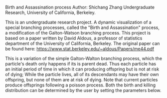 Birth and Assassination process
Author: Shichang Zhang
Undergraduate Research, University of California, Berkeley.

This is an undergraduate research project. A dynamic visualization of a special branching processes, called the "Birth and Assassination" process, a modification of the Galton-Watson branching process. This project is based on a paper written by David Aldous, a professor of statistics department of the University of California, Berkeley. The original paper can be found here:
https://www.stat.berkeley.edu/~aldous/Papers/me44.pdf

This is a variation of the simple Galton-Walton branching process, which the particle's death only happens if its is parent dead. Thus each particle has an initial period of time in which it can producing offspring but is not at risk of dying; While the particle lives, all of its descendants may have their own offspring, but none of them are at risk of dying. Note that current particles produce offsprings following a poisson process. Both the birth and killing distribution can be determined by the user by setting the parameters below.

